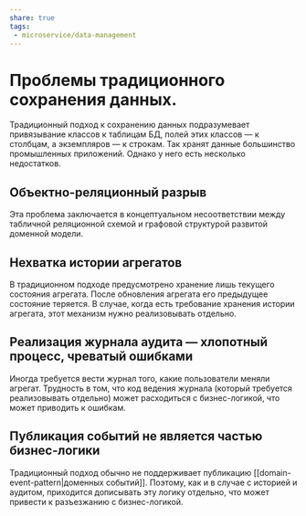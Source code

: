 ```yaml
---
share: true
tags:
 - microservice/data-management
---
```

# Проблемы традиционного сохранения данных.
Традиционный подход к сохранению данных подразумевает привязывание классов к таблицам БД, полей этих классов — к столбцам, а экземпляров — к строкам. Так хранят данные большинство промышленных приложений. Однако у него есть несколько недостатков.
## Объектно-реляционный разрыв
Эта проблема заключается в концептуальном несоответствии между табличной реляционной схемой и графовой структурой развитой доменной модели.
## Нехватка истории агрегатов
В традиционном подходе предусмотрено хранение лишь текущего состояния агрегата. После обновления агрегата его предыдущее состояние теряется. В случае, когда есть требование хранения истории агрегата, этот механизм нужно реализовывать отдельно.
## Реализация журнала аудита — хлопотный процесс, чреватый ошибками
Иногда требуется вести журнал того, какие пользователи меняли агрегат. Трудность в том, что код ведения журнала (который требуется реализовывать отдельно) может расходиться с бизнес-логикой, что может приводить к ошибкам.
## Публикация событий не является частью бизнес-логики
Традиционный подход обычно не поддерживает публикацию [[domain-event-pattern|доменных событий]]. Поэтому, как и в случае с историей и аудитом, приходится дописывать эту логику отдельно, что может привести к разъезжанию с бизнес-логикой.